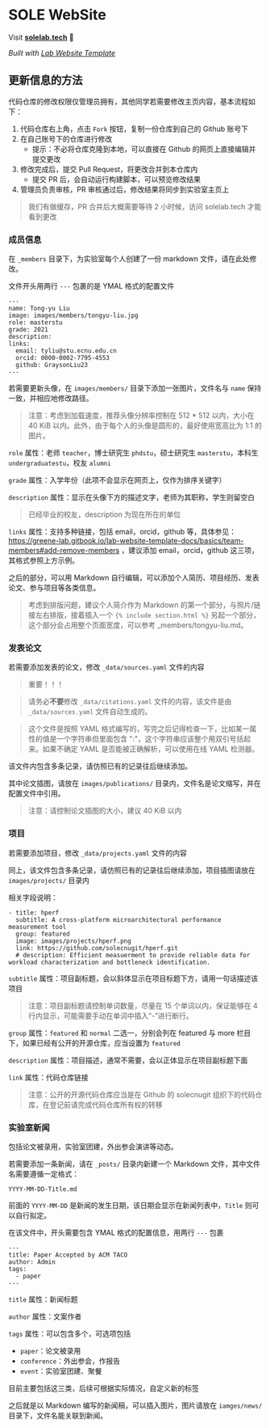 
# SOLE WebSite

Visit **[solelab.tech](http://solelab.tech)** 🚀

_Built with [Lab Website Template](https://greene-lab.gitbook.io/lab-website-template-docs)_

## 更新信息的方法

代码仓库的修改权限仅管理员拥有，其他同学若需要修改主页内容，基本流程如下：

1. 代码仓库右上角，点击 `Fork` 按钮，复制一份仓库到自己的 Github 账号下
2. 在自己账号下的仓库进行修改
    - 提示：不必将仓库克隆到本地，可以直接在 Github 的网页上直接编辑并提交更改
3. 修改完成后，提交 Pull Request，将更改合并到本仓库内
    - 提交 PR 后，会自动运行构建脚本，可以预览修改结果
4. 管理员负责审核，PR 审核通过后，修改结果将同步到实验室主页上

> 我们有做缓存，PR 合并后大概需要等待 2 小时候，访问 solelab.tech 才能看到更改

### 成员信息

在 `_members` 目录下，为实验室每个人创建了一份 markdown 文件，请在此处修改。

文件开头用两行 `---` 包裹的是 YMAL 格式的配置文件

```
---
name: Tong-yu Liu
image: images/members/tongyu-liu.jpg
role: masterstu
grade: 2021
description: 
links:
  email: tyliu@stu.ecnu.edu.cn
  orcid: 0000-0002-7795-4553
  github: GraysonLiu23
---
```

若需要更新头像，在 `images/members/` 目录下添加一张图片，文件名与 `name` 保持一致，并相应地修改路径。

> 注意：考虑到加载速度，推荐头像分辨率控制在 512 * 512 以内，大小在 40 KiB 以内。此外，由于每个人的头像是圆形的，最好使用宽高比为 1:1 的图片。

`role` 属性：老师 `teacher`，博士研究生 `phdstu`，硕士研究生 `masterstu`，本科生 `undergraduatestu`，校友 `alumni`

`grade` 属性：入学年份（此项不会显示在网页上，仅作为排序关键字）

`description` 属性：显示在头像下方的描述文字，老师为其职称，学生则留空白

> 已经毕业的校友，description 为现在所在的单位

`links` 属性：支持多种链接，包括 email，orcid，github 等，具体参见：https://greene-lab.gitbook.io/lab-website-template-docs/basics/team-members#add-remove-members ，建议添加 email，orcid，github 这三项，其格式参照上方示例。

之后的部分，可以用 Markdown 自行编辑，可以添加个人简历、项目经历、发表论文、参与项目等各类信息。

> 考虑到排版问题，建议个人简介作为 Markdown 的第一个部分，与照片/链接左右排版，接着插入一个 `{% include section.html %}` 另起一个部分，这个部分会占用整个页面宽度，可以参考 _members/tongyu-liu.md。

### 发表论文

若需要添加发表的论文，修改 `_data/sources.yaml` 文件的内容

> 重要！！！

> 请务必**不要**修改 `_data/citations.yaml` 文件的内容，该文件是由 `_data/sources.yaml` 文件自动生成的。

> 这个文件是按照 YAML 格式编写的，写完之后记得检查一下，比如某一属性的值是一个字符串但里面包含 ":"，这个字符串应该整个用双引号括起来。如果不确定 YAML 是否能被正确解析，可以使用在线 YAML 检测器。 

该文件内包含多条记录，请仿照已有的记录往后继续添加。

其中论文插图，请放在 `images/publications/` 目录内，文件名是论文缩写，并在配置文件中引用。

> 注意：请控制论文插图的大小，建议 40 KiB 以内

### 项目

若需要添加项目，修改 `_data/projects.yaml` 文件的内容

同上，该文件包含多条记录，请仿照已有的记录往后继续添加，项目插图请放在 `images/projects/` 目录内

相关字段说明：

```
- title: hperf
  subtitle: A cross-platform microarchitectural performance measurement tool
  group: featured
  image: images/projects/hperf.png
  link: https://github.com/solecnugit/hperf.git
  # description: Efficient measuerment to provide reliable data for workload characterization and bottleneck identification. 
```

`subtitle` 属性：项目副标题，会以斜体显示在项目标题下方，请用一句话描述该项目

> 注意：项目副标题请控制单词数量，尽量在 15 个单词以内，保证能够在 4 行内显示，可能需要手动在单词中插入“-”进行断行。

`group` 属性：`featured` 和 `normal` 二选一，分别会列在 featured 与 more 栏目下，如果已经有公开的开源仓库，应当设置为 `featured`

`description` 属性：项目描述，通常不需要，会以正体显示在项目副标题下面

`link` 属性：代码仓库链接

> 注意：公开的开源代码仓库应当是在 Github 的 solecnugit 组织下的代码仓库，在登记前请完成代码仓库所有权的转移

### 实验室新闻

包括论文被录用，实验室团建，外出参会演讲等动态。

若需要添加一条新闻，请在 `_posts/` 目录内新建一个 Markdown 文件，其中文件名需要遵循一定格式：

`YYYY-MM-DD-Title.md`

前面的 `YYYY-MM-DD` 是新闻的发生日期，该日期会显示在新闻列表中，`Title` 则可以自行拟定。

在该文件中，开头需要包含 YMAL 格式的配置信息，用两行 `---` 包裹

```
---
title: Paper Accepted by ACM TACO
author: Admin
tags:
  - paper
---
```

`title` 属性：新闻标题

`author` 属性：文案作者

`tags` 属性：可以包含多个，可选项包括
- `paper`：论文被录用
- `conference`：外出参会，作报告
- `event`：实验室团建、聚餐

目前主要包括这三类，后续可根据实际情况，自定义新的标签

之后就是以 Markdown 编写的新闻稿，可以插入图片，图片请放在 `iamges/news/` 目录下，文件名能关联到新闻。

